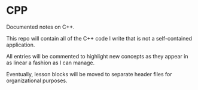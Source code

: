 # CPP
Documented notes on C++.

This repo will contain all of the C++ code I write that is not a self-contained application.

All entries will be commented to highlight new concepts as they appear in as linear a fashion as I can manage.

Eventually, lesson blocks will be moved to separate header files for organizational purposes.
